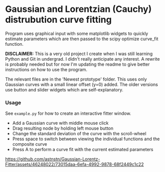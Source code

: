 # Gaussian and Lorentzian (Cauchy) distrubution curve fitting

Program uses graphical input with some matplotlib widgets to quickly estimate parameters which are then passed to the scipy optimize curve_fit function.

**DISCLAIMER:** This is a very old project I create when I was still learning Python and Git in undergrad. I didn't really anticipate any interest. A rewrite is probably needed but for now I'm updating the readme to give better instructions on how to use the program.

The relevant files are in the 'Newest prototype' folder. This uses only Gaussian curves with a small linear offset (y=0) added. The older versions use button and slider widgets which are self-explanatory. 

### Usage

See `example.py` for how to create an interactive fitter window.

- Add a Gaussian curve with middle mouse click
- Drag resulting node by holding left mouse button
- Change the standard deviation of the curve with the scroll-wheel
- Press space to switch between viewing the individual functions and the composite curve
- Press A to perform a curve fit with the current estimated parameters

https://github.com/astnstn/Gaussian-Lorentz-Fitter/assets/46248022/73015daa-6efa-4992-9878-68f2449c1c22

